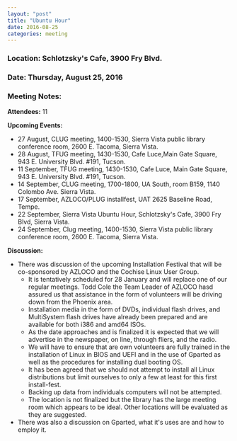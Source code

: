 ```yaml
---
layout: "post"
title: "Ubuntu Hour"
date: 2016-08-25
categories: meeting
---
```


### Location: Schlotzsky's Cafe, 3900 Fry Blvd.

### Date: Thursday, August 25, 2016

### Meeting Notes:

**Attendees:** 11

**Upcoming Events:**

 * 27 August, CLUG meeting, 1400-1530, Sierra Vista public library conference room, 2600 E. Tacoma, Sierra Vista.
 * 28 August, TFUG meeting, 1430-1530, Cafe Luce,Main Gate Square, 943 E. University Blvd. #191, Tucson.
 * 11 September, TFUG meeting, 1430-1530, Cafe Luce, Main Gate Square, 943 E. University Blvd. #191, Tucson.
 * 14 September, CLUG meeting, 1700-1800, UA South, room B159, 1140 Colombo Ave. Sierra Vista. 
 * 17 September, AZLOCO/PLUG installfest, UAT 2625 Baseline Road, Tempe.
 * 22 September, Sierra Vista Ubuntu Hour, Schlotzsky's Cafe, 3900 Fry Blvd, Sierra Vista.
 * 24 September, Clug meeting, 1400-1530, Sierra Vista public library conference room, 2600 E. Tacoma, Sierra Vista.
 
**Discussion:**

 * There was discussion of the upcoming Installation Festival that will be co-sponsored by AZLOCO and the Cochise Linux User Group.  
   * It is tentatively scheduled for 28 January and will replace one of our regular meetings. Todd Cole the Team Leader of AZLOCO hasd assured us that assistance in the form of volunteers will be driving down from the Phoenix area.  
   * Installation media in the form of DVDs, individual flash drives, and MultiSystem flash drives have already been prepared and are available for both i386 and amd64 ISOs.  
   * As the date approaches and is finalized it is expected that we will advertise in the newspaper, on line, through fliers, and the radio.  
   * We will have to ensure that are own volunteers are fully trained in the installation of Linux in BIOS and UEFI and in the use of Gparted as well as the procedures for installing dual booting OS.  
   * It has been agreed that we should not attempt to install all Linux distributions but limit ourselves to only a few at least for this first install-fest. 
   * Backing up data from individuals computers will not be attempted.
   * The location is not finalized but the library has the large meeting room which appears to be ideal.  Other locations will be evaluated as they are suggested.
 *  There was also a discussion on Gparted, what it's uses are and how to employ it.  
